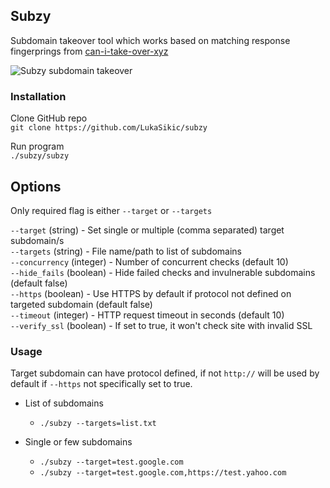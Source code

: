 ## Subzy
Subdomain takeover tool which works based on matching response fingerprings from [can-i-take-over-xyz](https://github.com/EdOverflow/can-i-take-over-xyz/blob/master/README.md) 

![Subzy subdomain takeover](https://i.imgur.com/gw8RGo9.png "Subzy subdomain takeover")

### Installation
Clone GitHub repo   
```git clone https://github.com/LukaSikic/subzy```  

Run program  
```./subzy/subzy```

## Options
Only required flag is either `--target` or `--targets`  

`--target` (string) - Set single or multiple (comma separated) target subdomain/s  
`--targets` (string) - File name/path to list of subdomains    
`--concurrency` (integer) - Number of concurrent checks (default 10)    
`--hide_fails` (boolean) - Hide failed checks and invulnerable subdomains (default false)    
`--https` (boolean) - Use HTTPS by default if protocol not defined on targeted subdomain (default false)  
`--timeout` (integer) - HTTP request timeout in seconds (default 10)  
`--verify_ssl` (boolean) - If set to true, it won't check site with invalid SSL

### Usage
Target subdomain can have protocol defined, if not `http://` will be used by default if `--https` not specifically set to true.

-  List of subdomains
   - ````./subzy --targets=list.txt````

- Single or few subdomains 
  - ```./subzy --target=test.google.com```
  - ```./subzy --target=test.google.com,https://test.yahoo.com```

